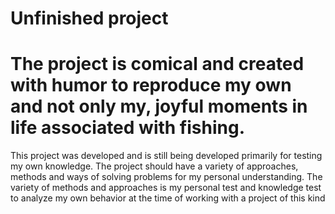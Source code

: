 # Unfinished project
# The project is comical and created with humor to reproduce my own and not only my, joyful moments in life associated with fishing. 
This project was developed and is still being developed primarily for testing my own knowledge. The project should have a variety of approaches, methods and ways of solving problems for my personal understanding. The variety of methods and approaches is my personal test and knowledge test to analyze my own behavior at the time of working with a project of this kind



